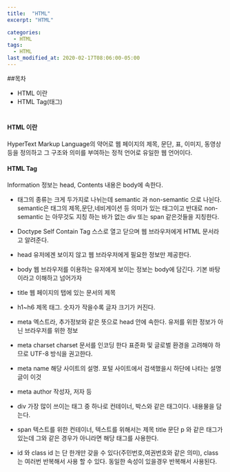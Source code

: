 ```yaml
---
title:  "HTML"
excerpt: "HTML"

categories:
  - HTML
tags:
  - HTML
last_modified_at: 2020-02-17T08:06:00-05:00
---
```


##목차

- HTML 이란
- HTML Tag(태그)
#
#
#
#

#### HTML 이란
HyperText Markup Language의 약어로 웹 페이지의 제목, 문단, 표, 이미지, 동영상 등을 정의하고 그 구조와 의미를 부여하는 정적 언어로 유일한 웹 언어이다.

#### HTML Tag

Information 정보는 head, Contents 내용은 body에 속한다.

- 태그의 종류는 크게 두가지로 나뉘는데 semantic 과 non-semantic 으로 나뉜다.
semantic은 태그의 제목,문단,네비게이션 등 의미가 있는 태그이고 반대로 non-semantic 는 아무것도 지칭 하는 바가 없는 div 또는 span 같은것들을 지칭한다.

- Doctype
Self Contain Tag 스스로 열고 닫으며 웹 브라우저에게 HTML 문서라고 알려준다.

- head
유저에겐 보이지 않고 웹 브라우저에게 필요한 정보만 제공한다.

- body
웹 브라우저를 이용하는 유저에게 보이는 정보는 body에 담긴다. 기본 바탕이라고 이해하고 넘어가자

- title
웹 페이지의 탭에 있는 문서의 제목

- h1~h6
제목 태그. 숫자가 작을수록 글자 크기가 커진다.

- meta
엑스트라, 추가정보와 같은 뜻으로 head 안에 속한다. 유저를 위한 정보가 아닌 브라우저를 위한 정보

- meta charset
charset 문서를 인코딩 한다 표준화 및 글로벌 환경을 고려해야 하므로 UTF-8 방식을 권고한다.

- meta name
해당 사이트의 설명. 포털 사이트에서 검색했을시 하단에 나타는 설명글이 이것

- meta author
작성자, 저자 등

- div
가장 많이 쓰이는 태그 중 하나로 컨테이너, 박스와 같은 태그이다. 내용물을 담는다.

- span
텍스트를 위한 컨테이너, 텍스트를 위해서는 제목 title 문단 p 와 같은 태그가 있는데 그와 같은 경우가 아니라면 해당 태그를 사용한다.

- id 와 class
id 는 단 한개만 갖을 수 있다(주민번호,여권번호와 같은 의미), class 는 여러번 반복해서 사용 할 수 있다. 동일한 속성이 있을경우 반복해서 사용된다. 